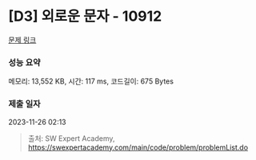 # [D3] 외로운 문자 - 10912 

[문제 링크](https://swexpertacademy.com/main/code/problem/problemDetail.do?contestProbId=AXVJuEvqLAADFASe) 

### 성능 요약

메모리: 13,552 KB, 시간: 117 ms, 코드길이: 675 Bytes

### 제출 일자

2023-11-26 02:13



> 출처: SW Expert Academy, https://swexpertacademy.com/main/code/problem/problemList.do